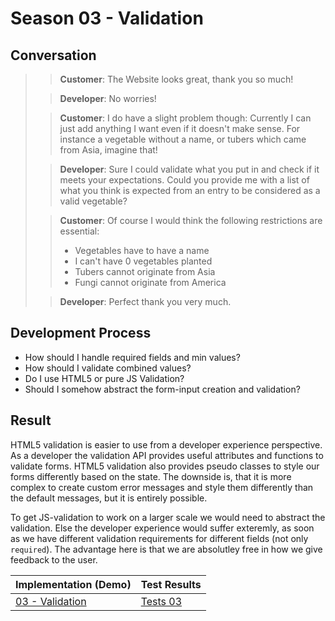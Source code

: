 # Season 03 - Validation

## Conversation

> > **Customer**: The Website looks great, thank you so much!
>
> > **Developer**: No worries!
>
> > **Customer**: I do have a slight problem though: Currently I can just add anything I want even if it doesn't make sense. For instance a vegetable without a name, or tubers which came from Asia, imagine that!
>
> > **Developer**: Sure I could validate what you put in and check if it meets your expectations. Could you provide me with a list of what you think is expected from an entry to be considered as a valid vegetable?
>
> > **Customer**: Of course I would think the following restrictions are essential:
> >
> > - Vegetables have to have a name
> > - I can't have 0 vegetables planted
> > - Tubers cannot originate from Asia
> > - Fungi cannot originate from America
>
> > **Developer**: Perfect thank you very much.

## Development Process

- How should I handle required fields and min values?
- How should I validate combined values?
- Do I use HTML5 or pure JS Validation?
- Should I somehow abstract the form-input creation and validation?

## Result

HTML5 validation is easier to use from a developer experience perspective. As a developer the validation API provides useful attributes and functions to validate forms. HTML5 validation also provides pseudo classes to style our forms differently based on the state. The downside is, that it is more complex to create custom error messages and style them differently than the default messages, but it is entirely possible.

To get JS-validation to work on a larger scale we would need to abstract the validation. Else the developer experience would suffer exteremly, as soon as we have different validation requirements for different fields (not only `required`). The advantage here is that we are absolutley free in how we give feedback to the user.

| Implementation (Demo) | Test Results |
| --------------------- | ------------ |
| [03 - Validation]()   | [Tests 03]() |
